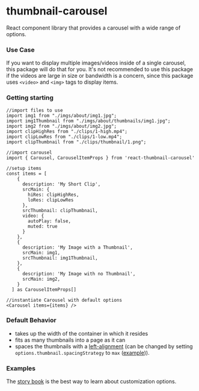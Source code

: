 # thumbnail-carousel

React component library that provides a carousel with a wide range of options.

### Use Case

If you want to display multiple images/videos inside of a single carousel, this package will do that for you. It's not recommended to use this package if the videos are large in size or bandwidth is a concern, since this package uses `<video>` and `<img>` tags to display items.

### Getting starting

```
//import files to use
import img1 from "./imgs/about/img1.jpg";
import img1Thumbnail from "./imgs/about/thumbnails/img1.jpg";
import img2 from "./imgs/about/img2.jpg";
import clipHighRes from "./clips/1-high.mp4";
import clipLowRes from "./clips/1-low.mp4";
import clipThumbnail from "./clips/thumbnail/1.png";

//import carousel
import { Carousel, CarouselItemProps } from 'react-thumbnail-carousel'

//setup items
const items = [
    {
      description: 'My Short Clip',
      srcMain: {
        hiRes: clipHighRes,
        loRes: clipLowRes
      },
      srcThumbnail: clipThumbnail,
      video: {
        autoPlay: false,
        muted: true
      }
    },
    {
      description: 'My Image with a Thumbnail',
      srcMain: img1,
      srcThumbnail: img1Thumbnail,
    },
    {
      description: 'My Image with no Thumbnail',
      srcMain: img2,
    }
  ] as CarouselItemProps[]

//instantiate Carousel with default options
<Carousel items={items} />
```

### Default Behavior

- takes up the width of the container in which it resides
- fits as many thumbnails into a page as it can
- spaces the thumbnails with a [left-alignment](https://beschuetzer.github.io/thumbnail-carousel/?path=/story/thumbnail-carousel-layout--layout-3) (can be changed by setting `options.thumbnail.spacingStrategy` to `max` ([example](https://beschuetzer.github.io/thumbnail-carousel/?path=/story/thumbnail-carousel-layout--layout-4))).

### Examples

The [story book](https://beschuetzer.github.io/thumbnail-carousel/?path=/docs/thumbnail-carousel-layout--docs) is the best way to learn about customization options.
